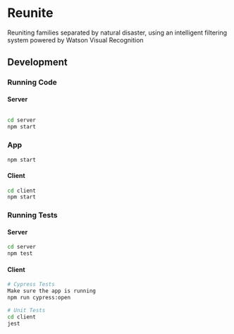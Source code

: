 # Reunite

Reuniting families separated by natural disaster, using an intelligent filtering system powered by Watson Visual Recognition

## Development

### Running Code

#### Server

```bash

cd server
npm start

```

### App

```bash
npm start
```

#### Client

```bash
cd client
npm start
```

### Running Tests

#### Server

```bash
cd server
npm test
```

#### Client

```bash
# Cypress Tests
Make sure the app is running
npm run cypress:open

# Unit Tests
cd client
jest
```

